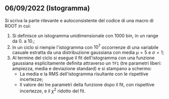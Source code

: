 ## 06/09/2022 (Istogramma)

Si scriva la parte rilevante e autoconsistente del codice di una macro di ROOT in cui:

1. Si definisce un istogramma unidimensionale con 1000 bin, in un range da 0. a 10.;
2. In un ciclo si riempie l'istogramma con $10 ^ 7$ occorrenze di una variabile casuale estratta da una distribuzione gaussiana con media $\mu = 5$ e $\sigma = 1$;
3. Al termine del ciclo si esegue il fit dell'istogramma con una funzione gaussiana esplicitamente definita attraverso un `TF1` (tre parametri liberi: ampiezza, media e deviazione standard) e si stampano a schermo:
    - La media e la RMS dell'istogramma risultante con le rispettive incertezze;
    - Il valore dei tre parametri della funzione dopo il fit, con rispettive incertezze, e il $\chi ^ 2$ ridotto del fit.
